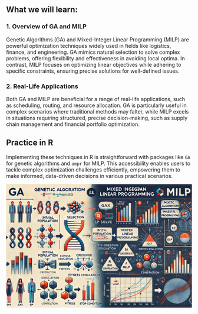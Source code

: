 ## What we will learn:

### 1. Overview of GA and MILP

Genetic Algorithms (GA) and Mixed-Integer Linear Programming (MILP) are powerful optimization techniques widely used in fields like logistics, finance, and engineering. GA mimics natural selection to solve complex problems, offering flexibility and effectiveness in avoiding local optima. In contrast, MILP focuses on optimizing linear objectives while adhering to specific constraints, ensuring precise solutions for well-defined issues.

### 2. Real-Life Applications

Both GA and MILP are beneficial for a range of real-life applications, such as scheduling, routing, and resource allocation. GA is particularly useful in complex scenarios where traditional methods may falter, while MILP excels in situations requiring structured, precise decision-making, such as supply chain management and financial portfolio optimization.

## Practice in R

Implementing these techniques in R is straightforward with packages like `GA` for genetic algorithms and `ompr` for MILP. This accessibility enables users to tackle complex optimization challenges efficiently, empowering them to make informed, data-driven decisions in various practical scenarios.

!["Genetic Algorithms and MILP model in R"](readme_pic.png)
